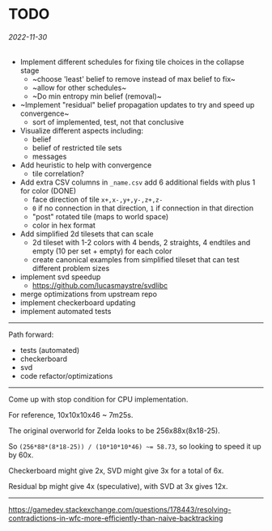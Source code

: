 TODO
===

###### 2022-11-30

* Implement different schedules for fixing tile choices in the collapse stage
  - ~choose 'least' belief to remove instead of max belief to fix~
  - ~allow for other schedules~
  - ~Do min entropy min belief (removal)~
* ~Implement "residual" belief propagation updates to try and speed up convergence~
  - sort of implemented, test, not that conclusive
* Visualize different aspects including:
  - belief
  - belief of restricted tile sets
  - messages
* Add heuristic to help with convergence
  - tile correlation?
* Add extra CSV columns in `_name.csv` add 6 additional fields with plus 1 for color (DONE)
  - face direction of tile `x+,x-,y+,y-,z+,z-`
  - `0` if no connection in that direction, `1` if connection in that direction
  - "post" rotated tile (maps to world space)
  - color in hex format
* Add simplified 2d tilesets that can scale
  - 2d tileset with 1-2 colors with 4 bends, 2 straights, 4 endtiles and empty (10 per set + empty) for each color
  - create canonical examples from simplified tileset that can test different problem sizes
* implement svd speedup
  - https://github.com/lucasmaystre/svdlibc
* merge optimizations from upstream repo
* implement checkerboard updating
* implement automated tests


---

Path forward:

* tests (automated)
* checkerboard
* svd
* code refactor/optimizations

---

Come up with stop condition for CPU implementation.

For reference, 10x10x10x46 ~ 7m25s.

The original overworld for Zelda looks to be 256x88x(8x18-25).

So `(256*88*(8*18-25)) / (10*10*10*46) ~= 58.73`, so looking to speed it up by 60x.

Checkerboard might give 2x, SVD might give 3x for a total of 6x.

Residual bp might give 4x (speculative), with SVD at 3x gives 12x.

---

https://gamedev.stackexchange.com/questions/178443/resolving-contradictions-in-wfc-more-efficiently-than-naive-backtracking
